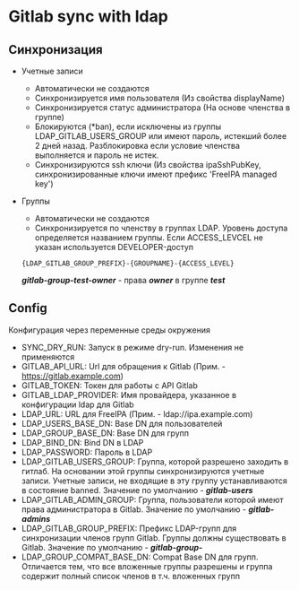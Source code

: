 # Gitlab sync with ldap

## Синхронизация

- Учетные записи
  - Автоматически не создаются
  - Синхронизируется имя пользователя (Из свойства displayName)
  - Синхронизируется статус администратора (На основе членства в группе)
  - Блокируются (*ban), если исключены из группы LDAP_GITLAB_USERS_GROUP или имеют пароль, истекший более 2 дней назад. Разблокировка если условие членства выполняется и пароль не истек.
  - Синхронизируются ssh ключи (Из свойства ipaSshPubKey, синхронизированные ключи имеют префикс 'FreeIPA managed key')
- Группы
  - Автоматически не создаются
  - Синхронизируется по членству в группах LDAP. Уровень доступа определяется названием группы. Если ACCESS_LEVCEL не указан используется DEVELOPER-доступ
  
  ```text
  {LDAP_GITLAB_GROUP_PREFIX}-{GROUPNAME}-{ACCESS_LEVEL}
  ```

  ***gitlab-group-test-owner*** - права ***owner*** в группе ***test***

## Config

Конфигурация через переменные среды окружения

- SYNC_DRY_RUN: Запуск в режиме dry-run. Изменения не применяются
- GITLAB_API_URL: Url для обращения к Gitlab (Прим. - <https://gitlab.example.com>)
- GITLAB_TOKEN: Токен для работы с API Gitlab
- GITLAB_LDAP_PROVIDER: Имя провайдера, указанное в конфигурации ldap для Gitlab
- LDAP_URL: URL для FreeIPA (Прим. - ldap://ipa.example.com)
- LDAP_USERS_BASE_DN: Base DN для пользователей
- LDAP_GROUP_BASE_DN: Base DN для групп
- LDAP_BIND_DN: Bind DN в LDAP
- LDAP_PASSWORD: Пароль в LDAP
- LDAP_GITLAB_USERS_GROUP: Группа, которой разрешено заходить в гитлаб. На основании этой группы синхронизируются учетные записи. Учетные записи, не входящие в эту группу устанавливаются в состояние banned. Значение по умолчанию - ***gitlab-users***
- LDAP_GITLAB_ADMIN_GROUP: Группа, пользователи которой имеют права администратора в Gitlab. Значение по умолчанию - ***gitlab-admins***
- LDAP_GITLAB_GROUP_PREFIX: Префикс LDAP-групп для синхронизации членов групп Gitlab. Группы должны существовать в Gitlab. Значение по умолчанию - ***gitlab-group-***
- LDAP_GROUP_COMPAT_BASE_DN: Compat Base DN для групп. Отличается тем, что все вложенные группы разрешены и группа содержит полный список членов в т.ч. вложенных групп
